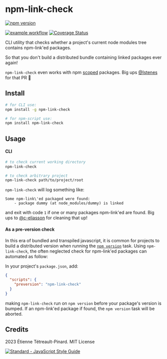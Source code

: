 # npm-link-check

[![npm version](https://badge.fury.io/js/npm-link-check.svg)](https://badge.fury.io/js/npm-link-check)

[![example workflow](https://github.com/etpinard/npm-link-check/actions/workflows/ci.yml/badge.svg)](https://github.com/etpinard/npm-link-check/actions/workflows/ci.yml)
[![Coverage Status](https://coveralls.io/repos/github/etpinard/npm-link-check/badge.svg?branch=master)](https://coveralls.io/github/etpinard/npm-link-check?branch=master)

CLI utility that checks whether a project's current node modules tree contains npm-link'ed packages.

So that you don't build a distributed bundle containing linked packages ever again!

`npm-link-check` even works with npm [scoped](https://docs.npmjs.com/misc/scope) packages. Big ups [@Istenes](https://github.com/Istenes) for that PR :beers:


## Install

```bash
# for CLI use:
npm install -g npm-link-check

# for npm-script use:
npm install npm-link-check
```

## Usage

#### CLI

```bash
# to check current working directory
npm-link-check

# to check arbitrary project
npm-link-check path/to/project/root
```

`npm-link-check` will log something like:

```
Some npm-link\'ed packaged were found:
    - package dummy (at node_modules/dummy) is linked
```

and exit with code `1` if one or many packages npm-link'ed are found. Big ups to [@c-eliasson](https://github.com/c-eliasson) for cleaning that up!

#### As a pre-version check

In this era of bundled and transpiled javascript, it is common for projects to
build a distributed version when running the [`npm
version`](https://docs.npmjs.com/cli/version) task. Using `npm-link-check`, the
often neglected check for npm-link'ed packages can automated as follow:

In your project's `package.json`, add:

```json
{
  "scripts": {
    "preversion": "npm-link-check"
  }
}
```

making `npm-link-check` run on `npm version` before your package's version is
bumped. If an npm-link'ed package if found, the `npm version` task will be
aborted.

## Credits

2023 Étienne Tétreault-Pinard. MIT License

[![Standard - JavaScript Style Guide](https://cdn.rawgit.com/feross/standard/master/badge.svg)](https://github.com/feross/standard)

